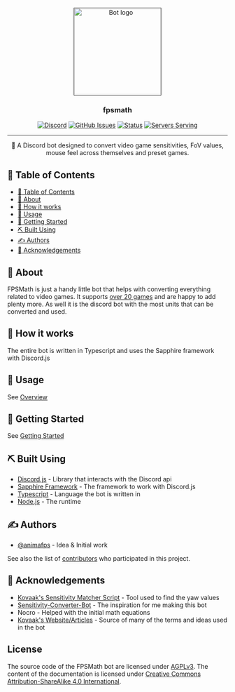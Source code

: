 <p align="center">
  <a href="" rel="noopener">
 <img width=200px height=200px src="http://fpsmath.animafps.xyz/assets/images/logo.png" alt="Bot logo"></a>
</p>

<h3 align="center">fpsmath</h3>

<div align="center">

[![Discord](https://img.shields.io/discord/830046036579450880?logo=discord&style=flat-square)](https://discord.com/invite/Bg2gNT35s9)
[![GitHub Issues](https://img.shields.io/github/issues/animafps/fpsmath?style=flat-square)](https://github.com/animafps/fpsmath/issues)
[![Status](https://top.gg/api/widget/status/792712521546465301.svg?noavatar=true)](https://top.gg/bot/792712521546465301)
[![Servers Serving](https://top.gg/api/widget/servers/792712521546465301.svg?noavatar=true)](https://top.gg/bot/792712521546465301)

</div>

---

<p align="center"> 🤖 A Discord bot designed to convert video game sensitivities, FoV values, mouse feel across themselves and preset games.
    <br> 
</p>

## 📝 Table of Contents

-   [📝 Table of Contents](#-table-of-contents)
-   [🧐 About <a name = "about"></a>](#-about-)
-   [💭 How it works <a name = "working"></a>](#-how-it-works-)
-   [🎈 Usage <a name = "usage"></a>](#-usage-)
-   [🏁 Getting Started <a name = "getting_started"></a>](#-getting-started-)
-   [⛏️ Built Using <a name = "built_using"></a>](#️-built-using-)
-   [✍️ Authors <a name = "authors"></a>](#️-authors-)
-   [🎉 Acknowledgements <a name = "acknowledgement"></a>](#-acknowledgements-)

## 🧐 About <a name = "about"></a>

FPSMath is just a handy little bot that helps with converting everything related to video games. It supports [over 20 games](https://fpsmath.animafps.xyz/games/) and are happy to add plenty more. As well it is the discord bot with the most units that can be converted and used.

## 💭 How it works <a name = "working"></a>

The entire bot is written in Typescript and uses the Sapphire framework with Discord.js

## 🎈 Usage <a name = "usage"></a>

See [Overview](https://fpsmath.animafps.xyz/commands/)

## 🏁 Getting Started <a name = "getting_started"></a>

See [Getting Started](https://fpsmath.animafps.xyz/getting-started/)

## ⛏️ Built Using <a name = "built_using"></a>

-   [Discord.js](https://github.com/discordjs/discord.js) - Library that interacts with the Discord api
-   [Sapphire Framework](https://github.com/sapphiredev/framework) - The framework to work with Discord.js
-   [Typescript](https://typescriptlang.org) - Language the bot is written in
-   [Node.js](https://nodejs.org) - The runtime

## ✍️ Authors <a name = "authors"></a>

-   [@animafps](https://github.com/animafps) - Idea & Initial work

See also the list of [contributors](https://github.com/animafps/fpsmath/contributors) who participated in this project.

## 🎉 Acknowledgements <a name = "acknowledgement"></a>

-   [Kovaak's Sensitivity Matcher Script](https://github.com/KovaaK/SensitivityMatcher) - Tool used to find the yaw values
-   [Sensitivity-Converter-Bot](https://github.com/JSanchezIO/Sensitivity-Converter-Bot) - The inspiration for me making this bot
-   Nocro - Helped with the initial math equations
-   [Kovaak's Website/Articles](https://kovaak.com) - Source of many of the terms and ideas used in the bot

## License

The source code of the FPSMath bot are licensed under [AGPLv3](license). The content of the documentation is licensed under [Creative Commons Attribution-ShareAlike 4.0 International](docs/license).
